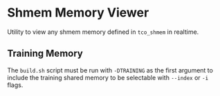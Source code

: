 # Shmem Memory Viewer
Utility to view any shmem memory defined in ```tco_shmem``` in realtime.

## Training Memory
The ```build.sh``` script must be run with ```-DTRAINING``` as the first argument to include the
training shared memory to be selectable with ```--index``` or ```-i``` flags.
